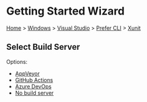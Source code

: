 <!--
GENERATED FILE - DO NOT EDIT
This file was generated by [MarkdownSnippets](https://github.com/SimonCropp/MarkdownSnippets).
Source File: /docs/mdsource/wiz/Windows_VisualStudio_Cli_xUnit.source.md
To change this file edit the source file and then run MarkdownSnippets.
-->

# Getting Started Wizard

[Home](/docs/wiz/readme.md) > [Windows](Windows.md) > [Visual Studio](Windows_VisualStudio.md) > [Prefer CLI](Windows_VisualStudio_Cli.md) > [Xunit](Windows_VisualStudio_Cli_Xunit.md)

## Select Build Server

Options:
 * [AppVeyor](Windows_VisualStudio_Cli_Xunit_AppVeyor.md)
 * [GitHub Actions](Windows_VisualStudio_Cli_Xunit_GitHubActions.md)
 * [Azure DevOps](Windows_VisualStudio_Cli_Xunit_AzureDevOps.md)
 * [No build server](Windows_VisualStudio_Cli_Xunit_None.md)
